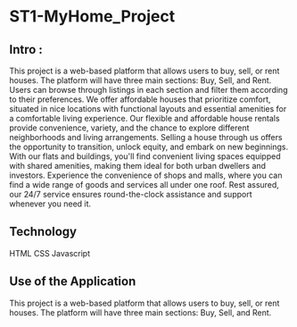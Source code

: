 # ST1-MyHome_Project

## Intro :
This project is a web-based platform that allows users to buy, sell, or rent houses. The platform will have three main sections: Buy, Sell, and Rent. Users can browse through listings in each section and filter them according to their preferences.
We offer affordable houses that prioritize comfort, situated in nice locations with functional layouts and essential amenities for a comfortable living experience. Our flexible and affordable house rentals provide convenience, variety, and the chance to explore different neighborhoods and living arrangements. Selling a house through us offers the opportunity to transition, unlock equity, and embark on new beginnings. With our flats and buildings, you'll find convenient living spaces equipped with shared amenities, making them ideal for both urban dwellers and investors. Experience the convenience of shops and malls, where you can find a wide range of goods and services all under one roof. Rest assured, our 24/7 service ensures round-the-clock assistance and support whenever you need it.

## Technology
HTML
CSS
Javascript
## Use of the Application
This project is a web-based platform that allows users to buy, sell, or rent houses. The platform will have three main sections: Buy, Sell, and Rent.
